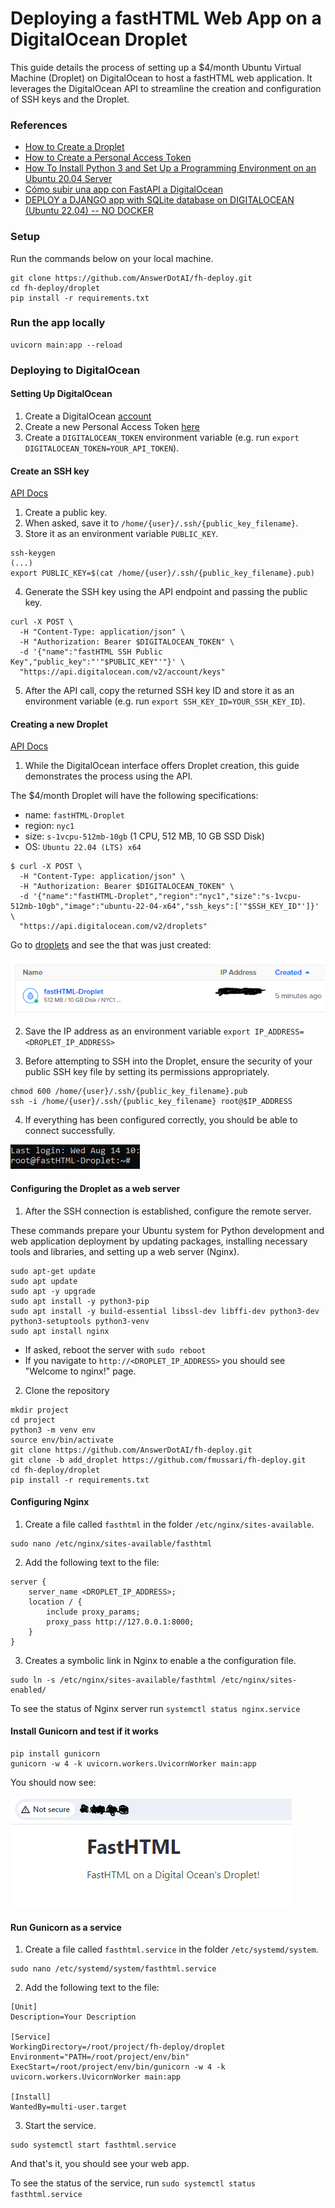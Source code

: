 # Deploying a fastHTML Web App on a DigitalOcean Droplet

This guide details the process of setting up a $4/month Ubuntu Virtual Machine (Droplet) on DigitalOcean to host a fastHTML web application. It leverages the DigitalOcean API to streamline the creation and configuration of SSH keys and the Droplet.

### References
- [How to Create a Droplet](https://docs.digitalocean.com/products/droplets/how-to/create/)
- [How to Create a Personal Access Token](https://docs.digitalocean.com/reference/api/create-personal-access-token/)
- [How To Install Python 3 and Set Up a Programming Environment on an Ubuntu 20.04 Server](https://www.digitalocean.com/community/tutorials/how-to-install-python-3-and-set-up-a-programming-environment-on-an-ubuntu-20-04-server)
- [Cómo subir una app con FastAPI a DigitalOcean](https://www.youtube.com/watch?v=ZZNZbnTbodI)
- [DEPLOY a DJANGO app with SQLite database on DIGITALOCEAN (Ubuntu 22.04) -- NO DOCKER](https://www.youtube.com/watch?v=pUG-uNzWAf4)


### Setup
Run the commands below on your local machine.

```commandline
git clone https://github.com/AnswerDotAI/fh-deploy.git
cd fh-deploy/droplet
pip install -r requirements.txt
```

### Run the app locally
```commandline
uvicorn main:app --reload
```

### Deploying to DigitalOcean

#### Setting Up DigitalOcean

1. Create a DigitalOcean [account](https://www.digitalocean.com/)
2. Create a new Personal Access Token [here](https://cloud.digitalocean.com/account/api/tokens)
3. Create a `DIGITALOCEAN_TOKEN` environment variable (e.g. run `export DIGITALOCEAN_TOKEN=YOUR_API_TOKEN`).

#### Create an SSH key

[API Docs](https://docs.digitalocean.com/reference/api/api-reference/#operation/sshKeys_create)

1. Create a public key.
2. When asked, save it to `/home/{user}/.ssh/{public_key_filename}`.
3. Store it as an environment variable `PUBLIC_KEY`.

```commandline
ssh-keygen
(...)
export PUBLIC_KEY=$(cat /home/{user}/.ssh/{public_key_filename}.pub)
```
4. Generate the SSH key using the API endpoint and passing the public key.

```curl
curl -X POST \
  -H "Content-Type: application/json" \
  -H "Authorization: Bearer $DIGITALOCEAN_TOKEN" \
  -d '{"name":"fastHTML SSH Public Key","public_key":"'"$PUBLIC_KEY"'"}' \
  "https://api.digitalocean.com/v2/account/keys" 
```

5. After the API call, copy the returned SSH key ID and store it as an environment variable (e.g. run `export SSH_KEY_ID=YOUR_SSH_KEY_ID`).


#### Creating a new Droplet

[API Docs](https://docs.digitalocean.com/reference/api/api-reference/#operation/droplets_create)

1. While the DigitalOcean interface offers Droplet creation, this guide demonstrates the process using the API.

The $4/month Droplet will have the following specifications:

- name: `fastHTML-Droplet`
- region: `nyc1`
- size: `s-1vcpu-512mb-10gb` (1 CPU, 512 MB, 10 GB SSD Disk)
- OS: `Ubuntu 22.04 (LTS) x64`

```curl
$ curl -X POST \
  -H "Content-Type: application/json" \
  -H "Authorization: Bearer $DIGITALOCEAN_TOKEN" \
  -d '{"name":"fastHTML-Droplet","region":"nyc1","size":"s-1vcpu-512mb-10gb","image":"ubuntu-22-04-x64","ssh_keys":['"$SSH_KEY_ID"']}' \
  "https://api.digitalocean.com/v2/droplets"
```
Go to [droplets](https://cloud.digitalocean.com/droplets) and see the that was just created:

![](01_droplet.PNG)

2. Save the IP address as an environment variable `export IP_ADDRESS=<DROPLET_IP_ADDRESS>`

3. Before attempting to SSH into the Droplet, ensure the security of your public SSH key file by setting its permissions appropriately. 
   
```commandline
chmod 600 /home/{user}/.ssh/{public_key_filename}.pub
ssh -i /home/{user}/.ssh/{public_key_filename} root@$IP_ADDRESS
```
4. If everything has been configured correctly, you should be able to connect successfully.

![](02_droplet.PNG)

#### Configuring the Droplet as a web server

1. After the SSH connection is established, configure the remote server.

These commands prepare your Ubuntu system for Python development and web application deployment by updating packages, installing necessary tools and libraries, and setting up a web server (Nginx).

```commandline
sudo apt-get update
sudo apt update
sudo apt -y upgrade
sudo apt install -y python3-pip
sudo apt install -y build-essential libssl-dev libffi-dev python3-dev python3-setuptools python3-venv
sudo apt install nginx
```

- If asked, reboot the server with `sudo reboot`
- If you navigate to `http://<DROPLET_IP_ADDRESS>` you should see "Welcome to nginx!" page.

2. Clone the repository

```commandline
mkdir project
cd project
python3 -m venv env
source env/bin/activate
git clone https://github.com/AnswerDotAI/fh-deploy.git
git clone -b add_droplet https://github.com/fmussari/fh-deploy.git
cd fh-deploy/droplet
pip install -r requirements.txt
```

#### Configuring Nginx

1. Create a file called `fasthtml` in the folder `/etc/nginx/sites-available`.
   
```commandline
sudo nano /etc/nginx/sites-available/fasthtml
```

2. Add the following text to the file:
```
server {
    server_name <DROPLET_IP_ADDRESS>;
    location / {
        include proxy_params;
        proxy_pass http://127.0.0.1:8000;
    }
}
```

3. Creates a symbolic link in Nginx to enable a the configuration file.

```commandline
sudo ln -s /etc/nginx/sites-available/fasthtml /etc/nginx/sites-enabled/
```

To see the status of Nginx server run `systemctl status nginx.service`

#### Install Gunicorn and test if it works
```commandline
pip install gunicorn
gunicorn -w 4 -k uvicorn.workers.UvicornWorker main:app
```
You should now see:

![](03_web.PNG)

#### Run Gunicorn as a service

1. Create a file called `fasthtml.service` in the folder `/etc/systemd/system`.
   
```commandline
sudo nano /etc/systemd/system/fasthtml.service
```

2. Add the following text to the file:
```
[Unit]
Description=Your Description

[Service]
WorkingDirectory=/root/project/fh-deploy/droplet
Environment="PATH=/root/project/env/bin"
ExecStart=/root/project/env/bin/gunicorn -w 4 -k uvicorn.workers.UvicornWorker main:app

[Install]
WantedBy=multi-user.target
```

3. Start the service.
```commandline
sudo systemctl start fasthtml.service
```

And that's it, you should see your web app.  

To see the status of the service, run `sudo systemctl status fasthtml.service`